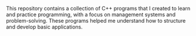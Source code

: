 This repository contains a collection of C++ programs that I created to learn and practice programming, with a focus on management systems and problem-solving. 
These programs helped me understand how to structure and develop basic applications.
